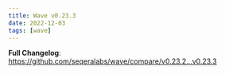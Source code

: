 ```yaml
---
title: Wave v0.23.3
date: 2022-12-03
tags: [wave]
---
```


**Full Changelog**: https://github.com/seqeralabs/wave/compare/v0.23.2...v0.23.3
